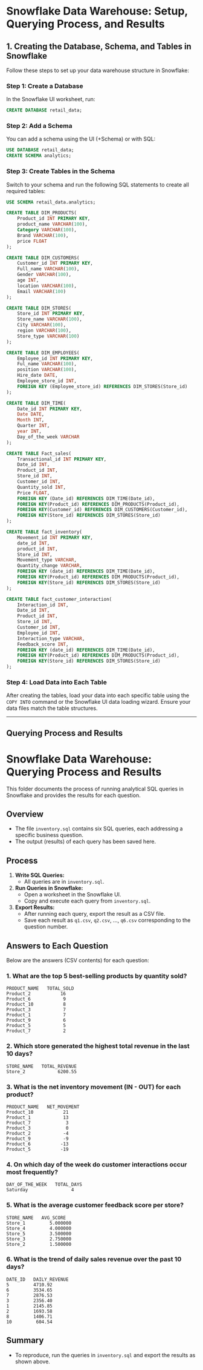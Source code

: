 # Snowflake Data Warehouse: Setup, Querying Process, and Results

## 1. Creating the Database, Schema, and Tables in Snowflake

Follow these steps to set up your data warehouse structure in Snowflake:

### Step 1: Create a Database

In the Snowflake UI worksheet, run:

```sql
CREATE DATABASE retail_data;
```

### Step 2: Add a Schema

You can add a schema using the UI (+Schema) or with SQL:

```sql
USE DATABASE retail_data;
CREATE SCHEMA analytics;
```

### Step 3: Create Tables in the Schema

Switch to your schema and run the following SQL statements to create all required tables:

```sql
USE SCHEMA retail_data.analytics;

CREATE TABLE DIM_PRODUCTS(
    Product_id INT PRIMARY KEY,
    product_name VARCHAR(100),
    Category VARCHAR(100),
    Brand VARCHAR(100),
    price FLOAT
);

CREATE TABLE DIM_CUSTOMERS(
    Customer_id INT PRIMARY KEY,
    Full_name VARCHAR(100),
    Gender VARCHAR(100),
    age INT,
    location VARCHAR(100),
    Email VARCHAR(100)
);

CREATE TABLE DIM_STORES(
    Store_id INT PRIMARY KEY,
    Store_name VARCHAR(100),
    City VARCHAR(100),
    region VARCHAR(100),
    Store_type VARCHAR(100)
);

CREATE TABLE DIM_EMPLOYEES(
    Employee_id INT PRIMARY KEY,
    Ful_name VARCHAR(100),
    position VARCHAR(100),
    Hire_date DATE,
    Employee_store_id INT,
    FOREIGN KEY (Employee_store_id) REFERENCES DIM_STORES(Store_id)
);

CREATE TABLE DIM_TIME(
    Date_id INT PRIMARY KEY,
    Date DATE,
    Month INT,
    Quarter INT,
    year INT,
    Day_of_the_week VARCHAR
);

CREATE TABLE Fact_sales(
    Transactional_id INT PRIMARY KEY,
    Date_id INT,
    Product_id INT,
    Store_id INT,
    Customer_id INT,
    Quantity_sold INT,
    Price FLOAT,
    FOREIGN KEY (Date_id) REFERENCES DIM_TIME(Date_id),
    FOREIGN KEY(Product_id) REFERENCES DIM_PRODUCTS(Product_id),
    FOREIGN KEY(Customer_id) REFERENCES DIM_CUSTOMERS(Customer_id),
    FOREIGN KEY(Store_id) REFERENCES DIM_STORES(Store_id)
);

CREATE TABLE fact_inventory(
    Movement_id INT PRIMARY KEY,
    date_id INT,
    product_id INT,
    Store_id INT,
    Movement_type VARCHAR,
    Quantity_change VARCHAR,
    FOREIGN KEY (date_id) REFERENCES DIM_TIME(Date_id),
    FOREIGN KEY(Product_id) REFERENCES DIM_PRODUCTS(Product_id),
    FOREIGN KEY(Store_id) REFERENCES DIM_STORES(Store_id)
);

CREATE TABLE fact_customer_interaction(
    Interaction_id INT,
    Date_id INT,
    Product_id INT,
    Store_id INT,
    Customer_id INT,
    Employee_id INT,
    Interaction_type VARCHAR,
    Feedback_score INT,
    FOREIGN KEY (date_id) REFERENCES DIM_TIME(Date_id),
    FOREIGN KEY(Product_id) REFERENCES DIM_PRODUCTS(Product_id),
    FOREIGN KEY(Store_id) REFERENCES DIM_STORES(Store_id)
);
```

### Step 4: Load Data into Each Table

After creating the tables, load your data into each specific table using the `COPY INTO` command or the Snowflake UI data loading wizard. Ensure your data files match the table structures.

---

## Querying Process and Results

# Snowflake Data Warehouse: Querying Process and Results

This folder documents the process of running analytical SQL queries in Snowflake and provides the results for each question.

## Overview

- The file `inventory.sql` contains six SQL queries, each addressing a specific business question.
- The output (results) of each query has been saved here.

## Process

1. **Write SQL Queries:**
   - All queries are in `inventory.sql`.
2. **Run Queries in Snowflake:**
   - Open a worksheet in the Snowflake UI.
   - Copy and execute each query from `inventory.sql`.
3. **Export Results:**
   - After running each query, export the result as a CSV file.
   - Save each result as `q1.csv`, `q2.csv`, ..., `q6.csv` corresponding to the question number.

## Answers to Each Question

Below are the answers (CSV contents) for each question:

### 1. What are the top 5 best-selling products by quantity sold?

```
PRODUCT_NAME   TOTAL_SOLD
Product_2           16
Product_6            9
Product_10           8
Product_3            7
Product_1            7
Product_9            6
Product_5            5
Product_7            2
```

### 2. Which store generated the highest total revenue in the last 10 days?

```
STORE_NAME   TOTAL_REVENUE
Store_2            6200.55
```

### 3. What is the net inventory movement (IN - OUT) for each product?

```
PRODUCT_NAME   NET_MOVEMENT
Product_10           21
Product_1            13
Product_7             3
Product_3             0
Product_2            -4
Product_9            -9
Product_6           -13
Product_5           -19
```

### 4. On which day of the week do customer interactions occur most frequently?

```
DAY_OF_THE_WEEK   TOTAL_DAYS
Saturday                4
```

### 5. What is the average customer feedback score per store?

```
STORE_NAME   AVG_SCORE
Store_1         5.000000
Store_4         4.000000
Store_5         3.500000
Store_3         2.750000
Store_2         1.500000
```

### 6. What is the trend of daily sales revenue over the past 10 days?

```
DATE_ID   DAILY_REVENUE
5         4710.92
6         3534.65
7         2876.53
3         2356.40
1         2145.85
2         1693.58
8         1406.71
10         604.54
```

## Summary

- To reproduce, run the queries in `inventory.sql` and export the results as shown above.
